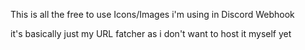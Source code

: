This is all the free to use Icons/Images i'm using in Discord Webhook

it's basically just my URL fatcher as i don't want to host it myself yet
